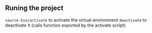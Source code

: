 ## Runing the project

`source bin/activate` to activate the virtual environment
`deactivate` to deactivate it (calls function exported by the activate script)